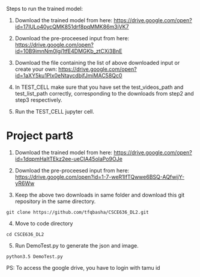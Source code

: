 Steps to run the trained model:
1. Download the trained model from here:
   https://drive.google.com/open?id=17IULo40ycQMK851drf8pqMMK86m3iVK7
2. Download the pre-proceesed input from here:
  https://drive.google.com/open?id=10B9imnNm0lgi1tfE4DMGKb_ztCXi3BnE
3. Download the file containing the list of above downloaded input or create your own:
   https://drive.google.com/open?id=1aXY5ku1PIx0eNtaycdbjfJmiMAC58Qc0
4. In TEST_CELL make sure that you have set the test_videos_path and test_list_path correctly, corresponding to the downloads from step2 and step3 respectively.

5. Run the TEST_CELL jupyter cell.


# **Project part8**
1. Download the trained model from here:
https://drive.google.com/open?id=1dqpmHaItTEkz2ee-ueCIA45olaPo9OJe

2. Download the pre-proceesed input from here:
https://drive.google.com/open?id=1-7-weR1lfTQwwe6BSQ-AQfwijY-yR6Ww

3. Keep the above two downloads in same folder and download this git repository in the same directory.             
```
git clone https://github.com/tfqbasha/CSCE636_DL2.git
```   
4. Move to code directory
```
cd CSCE636_DL2
```  
5. Run DemoTest.py to generate the json and image.
```
python3.5 DemoTest.py
```  

PS: To access the google drive, you have to login with tamu id


